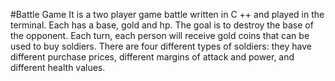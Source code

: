 #Battle Game
It is a two player game battle written in C ++ and played in the terminal.
Each has a base, gold and hp. The goal is to destroy the base of the opponent.
Each turn, each person will receive gold coins that can be used to buy soldiers.
There are four different types of soldiers: they have different purchase prices, different margins of attack and power, and different health values.
